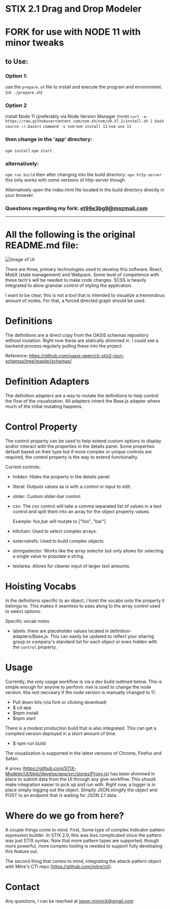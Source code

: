 # STIX 2.1 Drag and Drop Modeler
# FORK for use with NODE 11 with minor tweaks

## to Use:
### Option 1:
use the `prepare.sh` file to install and execute the program and environment. (`sh ./prepare.sh`)


### Option 2
install Node 11 (preferably via Node Version Manager (nvm)
`curl -o- https://raw.githubusercontent.com/nvm-sh/nvm/v0.37.2/install.sh | bash`
`source ~/.bashrc`
`command -v nvm`
`nvm install 11`
`nvm use 11`
### then change in the 'app' directory:
`npm install`
`npm start`
### alternatively:
`npm run build`
then after changing into the build directory:
`npx http-server`
this only works with some versions of http-server though. 

Alternatively open the index.html file located in the build directory directly in your browser.

### Questions regarding my fork: et99e3bg9@mozmail.com
---

# All the following is the original README.md file:

![Image of UI](https://github.com/STIX-Modeler/UI/blob/develop/example-stix.png)

There are three, primary technologies used to develop this software. React, MobX (state management) and Webpack. Some level of competence with these tech's will be needed to make code changes. SCSS is heavily integrated to allow granular control of styling the application.

I want to be clear, this is not a tool that is intended to visualize a tremendous amount of nodes. For that, a forced directed graph should be used.

# Definitions

The definitions are a direct copy from the OASIS schemas repository without mutation. Right now these are statically shimmed in. I could see a backend process regularly pulling these into the project.

Reference: https://github.com/oasis-open/cti-stix2-json-schemas/tree/master/schemas/

# Definition Adapters

The definition adapters are a way to mutate the definitions to help control the flow of the visualization. All adapters inherit the Base.js adapter where much of the initial mutating happens.

# Control Property

The control property can be used to help extend custom options to display and/or interact with the properties in the details panel. Some properties default based on their type but if more complex or unique controls are required, the control property is the way to extend functionality.

Current controls:
- hidden: Hides the property in the details panel.
- literal: Outputs values as is with a control or input to edit.
- slider: Custom slider-bar control.
- csv: The csv control will take a comma separated list of values in a text control and split them into an array for the object property values.

    Example: foo,bar will mutate to ["foo", "bar"]

- killchain: Used to select complex arrays.
- externalrefs: Used to build complex objects.
- stringselector: Works like the array selector but only allows for selecting a single value to populate a string.
- textarea: Allows for cleaner input of larger text amounts.

# Hoisting Vocabs

In the definitions specific to an object, I hoist the vocabs onto the property it belongs to. This makes it seamless to pass along to the array control used to select options.

Specific vocab notes

- labels: there are placeholder values located in definition-adapters/Base.js. This can easily be updated to reflect your sharing group or company's standard list for each object or even hidden with the `control` property.

# Usage

Currently, the only usage workflow is via a dev build outlined below. This is simple enough for anyone to perform.
nve is used to change the node version. this isnt necceary if the node version is manually changed to 11.

 - Pull down bits (via fork or clicking download)
 - $ cd app
 - $npm install
 - $npm start

There is a modest production build that is also integrated. This can get a compiled version deployed in a short amount of time.

- $ npm run build

The visualization is supported in the latest versions of Chrome, Firefox and Safari.

A proxy (https://github.com/STIX-Modeler/UI/blob/develop/app/src/stores/Proxy.js) has been shimmed in place to submit data from the UI through any give workflow. This should make integration easier to pick up and run with. Right now, a logger is in place simply logging out the object. Simplly JSON.stingify the object and POST to an endpoint that is waiting for JSON 2.1 data.

# Where do we go from here?

A couple things come to mind. First, Some type of complex Indicator pattern expression builder. In STIX 2.0, this was less complicated since the pattern was just STIX syntax. Now that more pattern types are supported, though more powerful, more complex tooling is needed to support fully developing this feature out.

The second thing that comes to mind, integrating the attack-pattern object with Mitre's CTI repo (https://github.com/mitre/cti).

# Contact

Any questions, I can be reached at jason.minnick@gmail.com
